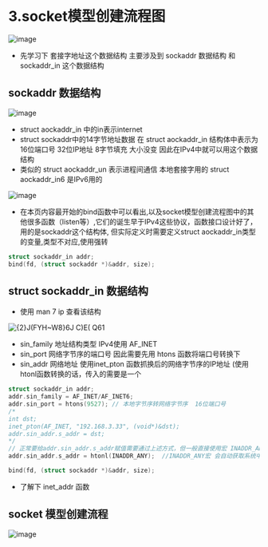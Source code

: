 # 3.socket模型创建流程图  



![image](https://user-images.githubusercontent.com/58176267/175500299-5da5cf1a-fc1b-4d3e-a2f9-8e182cefe348.png)  


* 先学习下 套接字地址这个数据结构  主要涉及到 sockaddr 数据结构 和 sockaddr_in 这个数据结构  

## sockaddr 数据结构  

![image](https://user-images.githubusercontent.com/58176267/175500459-19a10b2a-1fb2-4ea0-a345-7fbdd7f1e56a.png)  


* struct aockaddr_in 中的in表示internet  
* struct sockaddr中的14字节地址数据  在 struct aockaddr_in 结构体中表示为16位端口号 32位IP地址 8字节填充    大小没变 因此在IPv4中就可以用这个数据结构  
* 类似的 struct aockaddr_un 表示进程间通信 本地套接字用的 struct aockaddr_in6 是IPv6用的

![image](https://user-images.githubusercontent.com/58176267/175500894-9343fc9b-d60b-494a-9c7f-7a713678318e.png)  


* 在本页内容最开始的bind函数中可以看出,以及socket模型创建流程图中的其他很多函数（listen等）,它们的诞生早于IPv4这些协议，函数接口设计好了，用的是sockaddr这个结构体, 但实际定义时需要定义struct aockaddr_in类型的变量,类型不对应,使用强转  

```c
struct sockaddr_in addr;  
bind(fd, (struct sockaddr *)&addr, size);  
```

## struct sockaddr_in 数据结构  

* 使用 man 7 ip 查看该结构  

![{2}J(FYH~W8}6J C)E( Q61](https://user-images.githubusercontent.com/58176267/175503613-a1a9e930-057e-46c2-8c25-b90f51700d7d.png)  

* sin_family  地址结构类型  IPv4使用 AF_INET  
* sin_port   网络字节序的端口号   因此需要先用 htons 函数将端口号转换下
* sin_addr   网络地址  使用inet_pton 函数抓换后的网络字节序的IP地址 (使用htonl函数转换的话，传入的需要是一个

```c
struct sockaddr_in addr;  
addr.sin_family = AF_INET/AF_INET6;
addr.sin_port = htons(9527); // 本地字节序转网络字节序  16位端口号  
/*
int dst;
inet_pton(AF_INET, "192.168.3.33", (void*)&dst);
addr.sin_addr.s_addr = dst;
*/
// 正常要给addr.sin_addr.s_addr赋值需要通过上述方式，但一般直接使用宏 INADDR_ANY  该宏会自动获取系统中当前有效的任意一个IP地址 默认是二进制形式，只需要转换成网络字节序即可
addr.sin_addr.s_addr = htonl(INADDR_ANY);  //INADDR_ANY宏 会自动获取系统中当前有效的任意一个IP地址 默认是二进制

bind(fd, (struct sockaddr *)&addr, size);  
```

* 了解下 inet_addr 函数

## socket 模型创建流程  


![image](https://user-images.githubusercontent.com/58176267/175502254-6bb7c72a-36ee-43a3-80e6-57825a830b23.png)  






 
